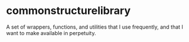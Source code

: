 # commonstructurelibrary
A set of wrappers, functions, and utilities that I use frequently, and that I want to make available in perpetuity.
